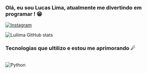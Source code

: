 

### Olá, eu sou Lucas Lima, atualmente me divertindo em programar ! 😁

[![Instagram](https://img.shields.io/badge/Instagram-E4405F?style=for-the-badge&logo=instagram&logoColor=white)](https://www.instagram.com/_limads/)

![Luliima GitHub stats](https://github-readme-stats.vercel.app/api?username=Luliima&show_icons=true&theme=transparent)

### Tecnologias que ultilizo e estou me aprimorando ☄

<div style= "display: inline_block"> <br/>
<img align="center" alt= "Python "  src= "https://img.shields.io/badge/Python-14354C?style=for-the-badge&logo=python&logoColor=white" >
</div> <br/>

 
